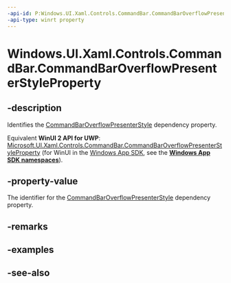 ```yaml
---
-api-id: P:Windows.UI.Xaml.Controls.CommandBar.CommandBarOverflowPresenterStyleProperty
-api-type: winrt property
---
```


<!-- Property syntax
public Windows.UI.Xaml.DependencyProperty CommandBarOverflowPresenterStyleProperty { get; }
-->

# Windows.UI.Xaml.Controls.CommandBar.CommandBarOverflowPresenterStyleProperty

## -description
Identifies the [CommandBarOverflowPresenterStyle](commandbar_commandbaroverflowpresenterstyle.md) dependency property.

Equivalent **WinUI 2 API for UWP**: [Microsoft.UI.Xaml.Controls.CommandBar.CommandBarOverflowPresenterStyleProperty](/windows/winui/api/microsoft.ui.xaml.controls.commandbar.commandbaroverflowpresenterstyleproperty) (for WinUI in the [Windows App SDK](/windows/apps/windows-app-sdk/), see the **[Windows App SDK namespaces](/windows/windows-app-sdk/api/winrt/)**).

## -property-value
The identifier for the [CommandBarOverflowPresenterStyle](commandbar_commandbaroverflowpresenterstyle.md) dependency property.

## -remarks

## -examples

## -see-also
